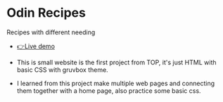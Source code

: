 # Odin Recipes

Recipes with different needing

- [👉Live demo](https://gazzaar.github.io/The-Odin-Project/odin-recipes/)

- This is small website is the first project from TOP, it's just HTML with basic CSS with gruvbox theme.
- I learned from this project make multiple web pages and connecting them together with a home page, also practice some basic css.
